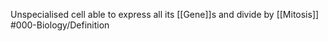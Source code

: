 Unspecialised cell able to express all its [[Gene]]s and divide by [[Mitosis]]
#000-Biology/Definition 